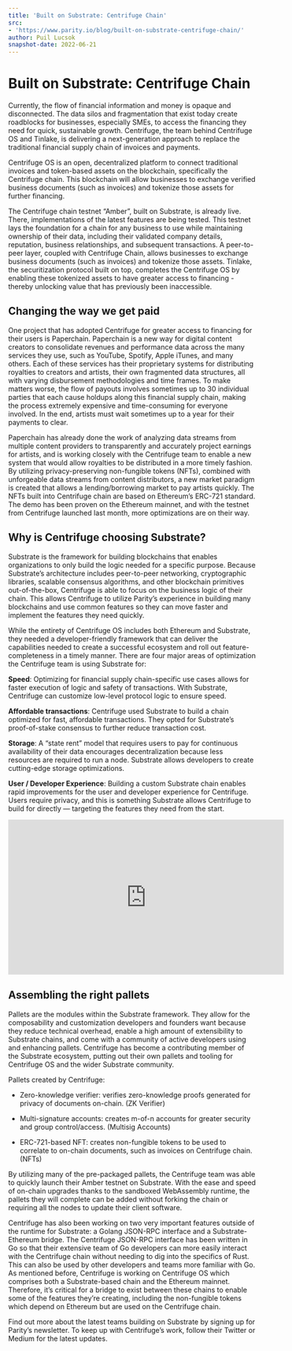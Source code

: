 ```yaml
---
title: 'Built on Substrate: Centrifuge Chain'
src:
- 'https://www.parity.io/blog/built-on-substrate-centrifuge-chain/'
author: Puil Lucsok
snapshot-date: 2022-06-21
---
```


# Built on Substrate: Centrifuge Chain

Currently, the flow of financial information and money is opaque and disconnected. The data silos and fragmentation that exist today create roadblocks for businesses, especially SMEs, to access the financing they need for quick, sustainable growth. Centrifuge, the team behind Centrifuge OS and Tinlake, is delivering a next-generation approach to replace the traditional financial supply chain of invoices and payments.

Centrifuge OS is an open, decentralized platform to connect traditional invoices and token-based assets on the blockchain, specifically the Centrifuge chain. This blockchain will allow businesses to exchange verified business documents (such as invoices) and tokenize those assets for further financing.

The Centrifuge chain testnet “Amber”, built on Substrate, is already live. There, implementations of the latest features are being tested. This testnet lays the foundation for a chain for any business to use while maintaining ownership of their data, including their validated company details, reputation, business relationships, and subsequent transactions. A peer-to-peer layer, coupled with Centrifuge Chain, allows businesses to exchange business documents (such as invoices) and tokenize those assets. Tinlake, the securitization protocol built on top, completes the Centrifuge OS by enabling these tokenized assets to have greater access to financing - thereby unlocking value that has previously been inaccessible.

## Changing the way we get paid

One project that has adopted Centrifuge for greater access to financing for their users is Paperchain. Paperchain is a new way for digital content creators to consolidate revenues and performance data across the many services they use, such as YouTube, Spotify, Apple iTunes, and many others. Each of these services has their proprietary systems for distributing royalties to creators and artists, their own fragmented data structures, all with varying disbursement methodologies and time frames. To make matters worse, the flow of payouts involves sometimes up to 30 individual parties that each cause holdups along this financial supply chain, making the process extremely expensive and time-consuming for everyone involved. In the end, artists must wait sometimes up to a year for their payments to clear.

Paperchain has already done the work of analyzing data streams from multiple content providers to transparently and accurately project earnings for artists, and is working closely with the Centrifuge team to enable a new system that would allow royalties to be distributed in a more timely fashion. By utilizing privacy-preserving non-fungible tokens (NFTs), combined with unforgeable data streams from content distributors, a new market paradigm is created that allows a lending/borrowing market to pay artists quickly. The NFTs built into Centrifuge chain are based on Ethereum’s ERC-721 standard. The demo has been proven on the Ethereum mainnet, and with the testnet from Centrifuge launched last month, more optimizations are on their way.

## Why is Centrifuge choosing Substrate?

Substrate is the framework for building blockchains that enables organizations to only build the logic needed for a specific purpose. Because Substrate’s architecture includes peer-to-peer networking, cryptographic libraries, scalable consensus algorithms, and other blockchain primitives out-of-the-box, Centrifuge is able to focus on the business logic of their chain. This allows Centrifuge to utilize Parity’s experience in building many blockchains and use common features so they can move faster and implement the features they need quickly.

While the entirety of Centrifuge OS includes both Ethereum and Substrate, they needed a developer-friendly framework that can deliver the capabilities needed to create a successful ecosystem and roll out feature-completeness in a timely manner. There are four major areas of optimization the Centrifuge team is using Substrate for:

**Speed**: Optimizing for financial supply chain-specific use cases allows for faster execution of logic and safety of transactions. With Substrate, Centrifuge can customize low-level protocol logic to ensure speed.

**Affordable transactions**: Centrifuge used Substrate to build a chain optimized for fast, affordable transactions. They opted for Substrate’s proof-of-stake consensus to further reduce transaction cost.

**Storage**: A “state rent” model that requires users to pay for continuous availability of their data encourages decentralization because less resources are required to run a node. Substrate allows developers to create cutting-edge storage optimizations.

**User / Developer Experience**: Building a custom Substrate chain enables rapid improvements for the user and developer experience for Centrifuge. Users require privacy, and this is something Substrate allows Centrifuge to build for directly — targeting the features they need from the start.

<iframe width="560" height="315" src="https://www.youtube.com/embed/gFcb7jeEdjg" title="YouTube video player" frameborder="0" allow="accelerometer; autoplay; clipboard-write; encrypted-media; gyroscope; picture-in-picture" allowfullscreen></iframe>

## Assembling the right pallets

Pallets are the modules within the Substrate framework. They allow for the composability and customization developers and founders want because they reduce technical overhead, enable a high amount of extensibility to Substrate chains, and come with a community of active developers using and enhancing pallets. Centrifuge has become a contributing member of the Substrate ecosystem, putting out their own pallets and tooling for Centrifuge OS and the wider Substrate community.

Pallets created by Centrifuge:

* Zero-knowledge verifier: verifies zero-knowledge proofs generated for privacy of documents on-chain. (ZK Verifier)

* Multi-signature accounts: creates m-of-n accounts for greater security and group control/access. (Multisig Accounts)

* ERC-721-based NFT: creates non-fungible tokens to be used to correlate to on-chain documents, such as invoices on Centrifuge chain. (NFTs)

By utilizing many of the pre-packaged pallets, the Centrifuge team was able to quickly launch their Amber testnet on Substrate. With the ease and speed of on-chain upgrades thanks to the sandboxed WebAssembly runtime, the pallets they will complete can be added without forking the chain or requiring all the nodes to update their client software.

Centrifuge has also been working on two very important features outside of the runtime for Substrate: a Golang JSON-RPC interface and a Substrate-Ethereum bridge. The Centrifuge JSON-RPC interface has been written in Go so that their extensive team of Go developers can more easily interact with the Centrifuge chain without needing to dig into the specifics of Rust. This can also be used by other developers and teams more familiar with Go. As mentioned before, Centrifuge is working on Centrifuge OS which comprises both a Substrate-based chain and the Ethereum mainnet. Therefore, it’s critical for a bridge to exist between these chains to enable some of the features they’re creating, including the non-fungible tokens which depend on Ethereum but are used on the Centrifuge chain.

Find out more about the latest teams building on Substrate by signing up for Parity’s newsletter. To keep up with Centrifuge’s work, follow their Twitter or Medium for the latest updates.
